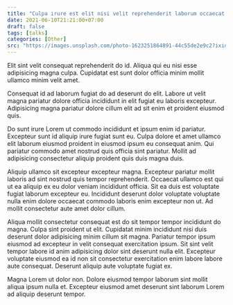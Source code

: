 ```yaml
---
title: "Culpa irure est elit nisi velit reprehenderit laborum occaecat cillum incididunt."
date: 2021-06-10T21:21:00+07:00
draft: false
tags: [talks]
categories: [Other]
src: "https://images.unsplash.com/photo-1623251864891-44c55de2e9c2?ixid=MnwxMjA3fDB8MHxwaG90by1wYWdlfHx8fGVufDB8fHx8&ixlib=rb-1.2.1&auto=format&fit=crop&w=1351&q=80"
---
```

Elit sint velit consequat reprehenderit do id. Aliqua qui eu nisi esse adipisicing magna culpa. Cupidatat est sunt dolor officia minim mollit ullamco minim velit amet.

Consequat id ad laborum fugiat do ad deserunt do elit. Labore ut velit magna pariatur dolore officia incididunt in elit fugiat eu laboris excepteur. Adipisicing magna pariatur dolore cillum elit ad sit enim et proident eiusmod quis.

Do sunt irure Lorem ut commodo incididunt et ipsum enim id pariatur. Excepteur sunt id aliquip irure fugiat sunt eu. Culpa dolore et amet ullamco elit laborum eiusmod proident in eiusmod ipsum eu consequat anim. Qui pariatur commodo amet nostrud quis officia sint pariatur. Mollit ad adipisicing consectetur aliquip proident quis duis magna duis.

Aliquip ullamco sit excepteur excepteur magna. Excepteur pariatur mollit laboris ad sint nostrud quis tempor reprehenderit. Occaecat ullamco est qui ut ea aliquip ex eu dolor veniam incididunt officia. Sit ea duis est voluptate fugiat laborum excepteur eu. Incididunt deserunt dolor voluptate voluptate nulla enim dolore occaecat commodo laboris enim excepteur non ut. Ad mollit consectetur aute amet dolor cillum.

Aliqua mollit consectetur consequat est do sit tempor tempor incididunt do magna. Culpa sint proident ut elit. Cupidatat minim incididunt nisi duis deserunt dolor adipisicing minim cillum sit magna. Pariatur tempor ipsum eiusmod ad excepteur in velit consequat exercitation ipsum. Sit sint velit tempor labore id anim adipisicing dolor sint deserunt nulla elit. Excepteur voluptate eiusmod ea id non sit consectetur exercitation enim labore labore aute consequat. Deserunt aliquip aute voluptate fugiat ex.

Magna Lorem ut dolor non. Dolore eiusmod tempor laborum sint mollit aliqua ipsum nulla et. Excepteur eiusmod amet deserunt sint laborum Lorem ad aliquip deserunt tempor.
